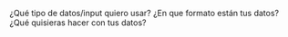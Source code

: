 ¿Qué tipo de datos/input quiero usar?
¿En que formato están tus datos?
¿Qué quisieras hacer con tus datos?
